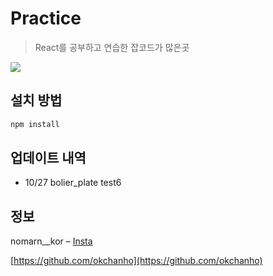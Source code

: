 # Practice
> React를 공부하고 연습한 잡코드가 많은곳


![](../header.png)

## 설치 방법

```sh
npm install
```

## 업데이트 내역
* 10/27 bolier_plate test6
    
 
## 정보
nomarn__kor – [Insta](https://www.instagram.com/norman__kor/?hl=ko) 

[https://github.com/okchanho](https://github.com/okchanho)
